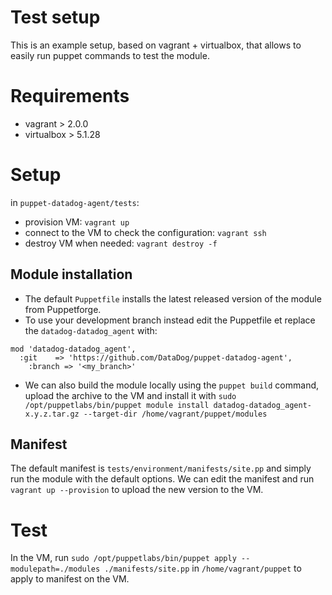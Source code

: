 # Test setup

This is an example setup, based on vagrant + virtualbox, that allows to easily run puppet commands to test the module.

# Requirements

- vagrant > 2.0.0
- virtualbox > 5.1.28

# Setup

in `puppet-datadog-agent/tests`:

- provision VM: `vagrant up`
- connect to the VM to check the configuration: `vagrant ssh`
- destroy VM when needed: `vagrant destroy -f`

## Module installation

- The default `Puppetfile` installs the latest released version of the module from Puppetforge.
- To use your development branch instead edit the Puppetfile et replace the `datadog-datadog_agent` with:
```
mod 'datadog-datadog_agent',
  :git    => 'https://github.com/DataDog/puppet-datadog-agent',
    :branch => '<my_branch>'
```

- We can also build the module locally using the `puppet build` command, upload the archive to the VM and install it with `sudo /opt/puppetlabs/bin/puppet module install datadog-datadog_agent-x.y.z.tar.gz --target-dir /home/vagrant/puppet/modules`


## Manifest

The default manifest is `tests/environment/manifests/site.pp` and simply run the module with the default options.
We can edit the manifest and run `vagrant up --provision` to upload the new version to the VM.

# Test

In the VM, run `sudo /opt/puppetlabs/bin/puppet apply --modulepath=./modules ./manifests/site.pp` in `/home/vagrant/puppet` to apply to manifest on the VM.
